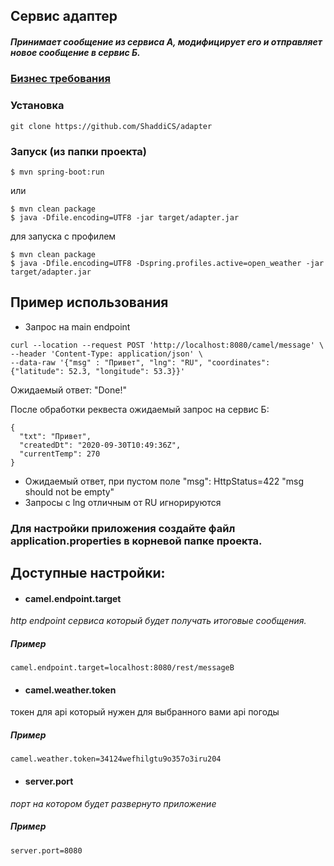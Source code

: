 ## Сервис адаптер
##### Принимает сообщение из сервиса А, модифицирует его и отправляет новое сообщение в сервис Б.

### [Бизнес требования](spring-camel-task.pdf)

### Установка
```
git clone https://github.com/ShaddiCS/adapter
```

### Запуск (из папки проекта)
```
$ mvn spring-boot:run
```
или
```
$ mvn clean package
$ java -Dfile.encoding=UTF8 -jar target/adapter.jar
```
для запуска с профилем
```
$ mvn clean package
$ java -Dfile.encoding=UTF8 -Dspring.profiles.active=open_weather -jar target/adapter.jar
```

## Пример использования

 * Запрос на main endpoint
```
curl --location --request POST 'http://localhost:8080/camel/message' \
--header 'Content-Type: application/json' \
--data-raw '{"msg" : "Привет", "lng": "RU", "coordinates": {"latitude": 52.3, "longitude": 53.3}}'
```
Ожидаемый ответ: "Done!"

После обработки реквеста ожидаемый запрос на сервис Б:
```
{
  "txt": "Привет",
  "createdDt": "2020-09-30T10:49:36Z",
  "currentTemp": 270
}
```

 * Ожидаемый ответ, при пустом поле "msg": HttpStatus=422 "msg should not be empty"
 * Запросы с lng отличным от RU игнорируются

### Для настройки приложения создайте файл application.properties в корневой папке проекта.
## Доступные настройки:
* #### camel.endpoint.target
*http endpoint сервиса который будет получать итоговые сообщения.*<br>

##### Пример
```
camel.endpoint.target=localhost:8080/rest/messageB
``` 
* #### camel.weather.token 
токен для api который нужен для выбранного вами api погоды
##### Пример
```
camel.weather.token=34124wefhilgtu9o357o3iru204
```
* #### server.port
*порт на котором будет развернуто приложение*
##### Пример
```
server.port=8080
```
